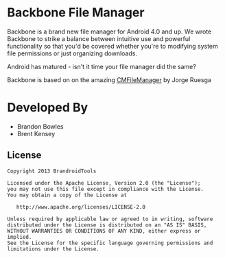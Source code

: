 Backbone File Manager
=====================

Backbone is a brand new file manager for Android 4.0 and up.  We wrote Backbone to strike a balance between intuitive use and powerful functionality so that you'd be covered whether you're to modifying system file permissions or just organizing downloads. 

Android has matured - isn't it time your file manager did the same?

Backbone is based on on the amazing [CMFileManager](https://github.com/CyanogenMod/android_packages_apps_CMFileManager) by Jorge Ruesga

Developed By
============

* Brandon Bowles
* Brent Kensey

License
-------

    Copyright 2013 BrandroidTools

    Licensed under the Apache License, Version 2.0 (the "License");
    you may not use this file except in compliance with the License.
    You may obtain a copy of the License at

       http://www.apache.org/licenses/LICENSE-2.0

    Unless required by applicable law or agreed to in writing, software
    distributed under the License is distributed on an "AS IS" BASIS,
    WITHOUT WARRANTIES OR CONDITIONS OF ANY KIND, either express or implied.
    See the License for the specific language governing permissions and
    limitations under the License.
